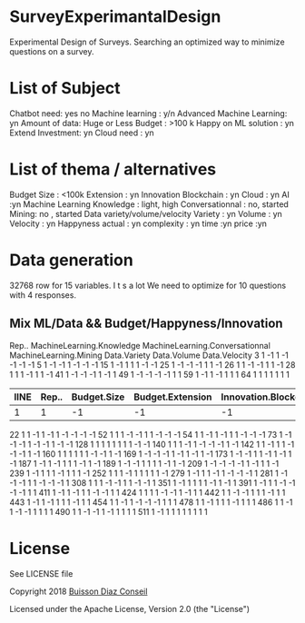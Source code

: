 # SurveyExperimantalDesign
Experimental Design of Surveys. Searching an optimized way to minimize questions on a survey.

# List of Subject

Chatbot need: yes no
Machine learning : y/n
Advanced Machine Learning: yn
Amount of data: Huge or Less
Budget : >100 k
Happy on ML solution : yn
Extend Investment: yn
Cloud need : yn

# List of thema / alternatives
Budget
    Size : <100k
    Extension : yn
Innovation 
    Blockchain : yn
    Cloud : yn 
    AI :yn
Machine Learning
    Knowledge : light, high
    Conversationnal : no, started
    Mining: no , started
Data variety/volume/velocity
    Variety : yn
    Volume : yn
    Velocity : yn
Happyness
    actual : yn
    complexity : yn 
    time :yn
    price :yn

# Data generation
32768 row for 15 variables. I t s a lot
We need to optimize for 10 questions with 4 responses.

## Mix ML/Data   &&   Budget/Happyness/Innovation

  Rep.. MachineLearning.Knowledge MachineLearning.Conversationnal MachineLearning.Mining Data.Variety   Data.Volume Data.Velocity
3      1                        -1                               1                     -1           -1   -1            -1
5      1                        -1                              -1                      1           -1   -1            -1
15     1                        -1                               1                      1            1   -1            -1
25     1                        -1                              -1                     -1            1   1            -1
26     1                         1                              -1                     -1            1   1            -1
28     1                         1                               1                     -1            1   1            -1
41     1                        -1                              -1                     -1            1  -1             1
49     1                        -1                              -1                     -1           -1  1             1
59     1                        -1                               1                     -1            1  1             1
64     1                         1                               1                      1            1  1             1

| lINE | Rep.. | Budget.Size  | Budget.Extension|Innovation.Blockchain| Innovation.Cloud | Innovation.AI | Happyness.actual | Happyness.complexity |Happyness.time | Happyness.price |
| ---- | ----- | ------------ | --------------- | ------------------- | ---------------- | ------------- | ---------------- | -------------------- | -------------- | --------------- |
| 1    |   1   |       -1     |          -1     |               -1    |           -1    |        -1     |               -1 |                 -1   |          -1          |    -1           |


22      1           1               -1                     1               -1             1     -1                   -1             -1              -1
52      1           1                1                    -1               -1             1     1                   -1             -1              -1
54      1           1               -1                     1               -1             1     1                   -1             -1              -1
73      1          -1               -1                    -1                1            -1     -1                    1             -1              -1
128     1           1                1                     1                1             1     1                    1             -1              -1
140     1           1                1                    -1                1            -1     -1                   -1              1              -1
142     1           1               -1                     1                1            -1     -1                   -1              1              -1
160     1           1                1                     1                1             1     -1                   -1              1              -1
169     1          -1               -1                    -1                1            -1     1                   -1              1              -1
173     1          -1               -1                     1                1            -1     1                   -1              1              -1
187     1          -1                1                    -1                1             1     1                   -1              1              -1
189     1          -1               -1                     1                1             1     1                   -1              1              -1
209     1          -1               -1                    -1               -1             1     -1                    1              1              -1
239     1          -1                1                     1                1            -1     1                    1              1              -1
252     1           1                1                    -1                1             1     1                    1              1              -1
279     1          -1                1                     1               -1             1     -1                   -1             -1               1
281     1          -1               -1                    -1                1             1     -1                   -1             -1               1
308     1           1                1                    -1               -1             1     1                   -1             -1               1
351     1          -1                1                     1                1             1     -1                    1             -1               1
391     1          -1                1                     1               -1            -1     -1                   -1              1               1
411     1          -1                1                    -1                1             1     -1                   -1              1               1
424     1           1                1                     1               -1            -1     1                   -1              1               1
442     1           1               -1                    -1                1             1     1                   -1              1               1
443     1          -1                1                    -1                1             1     1                   -1              1               1
454     1           1               -1                     1               -1            -1     -1                    1              1               1
478     1           1               -1                     1                1             1     -1                    1              1               1
486     1           1               -1                     1               -1            -1     1                    1              1               1
490     1           1               -1                    -1                1            -1     1                    1              1               1
511     1          -1                1                     1                1             1     1                    1              1               1





# License
See LICENSE file

 Copyright 2018 [Buisson Diaz Conseil](http://www.buissondiaz.com)
 
 Licensed under the Apache License, Version 2.0 (the "License")
